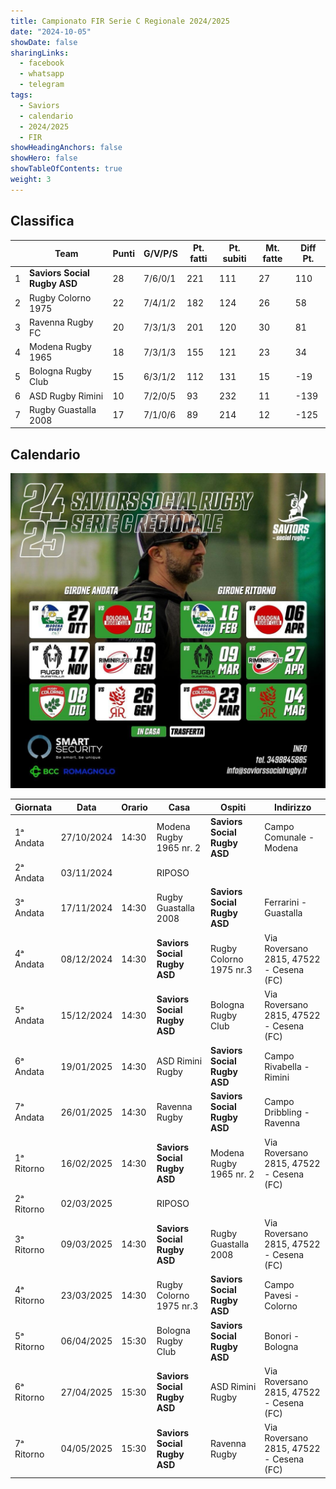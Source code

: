 ```yaml
---
title: Campionato FIR Serie C Regionale 2024/2025
date: "2024-10-05"
showDate: false
sharingLinks:
  - facebook
  - whatsapp
  - telegram
tags:
  - Saviors
  - calendario
  - 2024/2025
  - FIR
showHeadingAnchors: false
showHero: false
showTableOfContents: true
weight: 3
---
```


## Classifica

|     | Team                         | Punti | G/V/P/S | Pt. fatti | Pt. subiti | Mt. fatte | Diff Pt. |
| --- | ---------------------------- | ----- | ------- | --------- | ---------- | --------- | -------- |
| 1   | **Saviors Social Rugby ASD** | 28    | 7/6/0/1 | 221       | 111        | 27        | 110      |
| 2   | Rugby Colorno 1975           | 22    | 7/4/1/2 | 182       | 124        | 26        | 58       |
| 3   | Ravenna Rugby FC             | 20    | 7/3/1/3 | 201       | 120        | 30        | 81       |
| 4   | Modena Rugby 1965            | 18    | 7/3/1/3 | 155       | 121        | 23        | 34       |
| 5   | Bologna Rugby Club           | 15    | 6/3/1/2 | 112       | 131        | 15        | -19      |
| 6   | ASD Rugby Rimini             | 10    | 7/2/0/5 | 93        | 232        | 11        | -139     |
| 7   | Rugby Guastalla 2008         | 17    | 7/1/0/6 | 89        | 214        | 12        | -125     |

## Calendario

![](./featured.jpg)

| Giornata   | Data       | Orario | Casa                         | Ospiti                       | Indirizzo                               |
| ---------- | ---------- | ------ | ---------------------------- | ---------------------------- | --------------------------------------- |
| 1ᵃ Andata  | 27/10/2024 | 14:30  | Modena Rugby 1965 nr. 2      | **Saviors Social Rugby ASD** | Campo Comunale - Modena                 |
| 2ᵃ Andata  | 03/11/2024 |        | RIPOSO                       |                              |                                         |
| 3ᵃ Andata  | 17/11/2024 | 14:30  | Rugby Guastalla 2008         | **Saviors Social Rugby ASD** | Ferrarini - Guastalla                   |
| 4ᵃ Andata  | 08/12/2024 | 14:30  | **Saviors Social Rugby ASD** | Rugby Colorno 1975 nr.3      | Via Roversano 2815, 47522 - Cesena (FC) |
| 5ᵃ Andata  | 15/12/2024 | 14:30  | **Saviors Social Rugby ASD** | Bologna Rugby Club           | Via Roversano 2815, 47522 - Cesena (FC) |
| 6ᵃ Andata  | 19/01/2025 | 14:30  | ASD Rimini Rugby             | **Saviors Social Rugby ASD** | Campo Rivabella - Rimini                |
| 7ᵃ Andata  | 26/01/2025 | 14:30  | Ravenna Rugby                | **Saviors Social Rugby ASD** | Campo Dribbling - Ravenna               |
| 1ᵃ Ritorno | 16/02/2025 | 14:30  | **Saviors Social Rugby ASD** | Modena Rugby 1965 nr. 2      | Via Roversano 2815, 47522 - Cesena (FC) |
| 2ᵃ Ritorno | 02/03/2025 |        | RIPOSO                       |                              |                                         |
| 3ᵃ Ritorno | 09/03/2025 | 14:30  | **Saviors Social Rugby ASD** | Rugby Guastalla 2008         | Via Roversano 2815, 47522 - Cesena (FC) |
| 4ᵃ Ritorno | 23/03/2025 | 14:30  | Rugby Colorno 1975 nr.3      | **Saviors Social Rugby ASD** | Campo Pavesi - Colorno                  |
| 5ᵃ Ritorno | 06/04/2025 | 15:30  | Bologna Rugby Club           | **Saviors Social Rugby ASD** | Bonori - Bologna                        |
| 6ᵃ Ritorno | 27/04/2025 | 15:30  | **Saviors Social Rugby ASD** | ASD Rimini Rugby             | Via Roversano 2815, 47522 - Cesena (FC) |
| 7ᵃ Ritorno | 04/05/2025 | 15:30  | **Saviors Social Rugby ASD** | Ravenna Rugby                | Via Roversano 2815, 47522 - Cesena (FC) |
